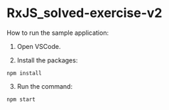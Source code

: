 # RxJS_solved-exercise-v2
How to run the sample application:

1. Open VSCode.

2. Install the packages:

```
npm install
```

3. Run the command:

```
npm start
```
